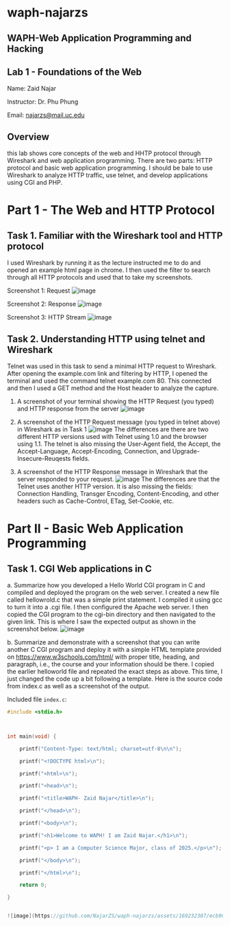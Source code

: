 # waph-najarzs
## WAPH-Web Application Programming and Hacking
## Lab 1 - Foundations of the Web

Name: Zaid Najar

Instructor: Dr. Phu Phung

Email: najarzs@mail.uc.edu

## Overview 

this lab shows core concepts of the web and HHTP protocol through Wireshark and web application programming. There are two parts: HTTP protocol and basic web application programming. I should be bale to use Wireshark to analyze HTTP traffic, use telnet, and develop applications using CGI and PHP.

# Part 1 - The Web and HTTP Protocol

## Task 1. Familiar with the Wireshark tool and HTTP protocol

I used Wireshark by running it as the lecture instructed me to do and opened an example html page in chrome. I then used the filter to search through all HTTP protocols and used that to take my screenshots. 

Screenshot 1: Request
![image](https://github.com/NajarZS/waph-najarzs/assets/169232307/3f63e16b-8846-4cca-be53-12698a0b7261)

Screenshot 2: Response
![image](https://github.com/NajarZS/waph-najarzs/assets/169232307/1594a9ec-c9d5-485a-9df0-441889a69abc)

Screenshot 3: HTTP Stream
![image](https://github.com/NajarZS/waph-najarzs/assets/169232307/5be3d125-dc87-4d26-9c20-cab75c81feb3)

## Task 2. Understanding HTTP using telnet and Wireshark

Telnet was used in this task to send a minimal HTTP request to Wireshark. After opening the example.com link and filtering by HTTP, I opened the terminal and used the command telnet example.com 80. This connected and then I used a GET method and the Host header to analyze the capture. 

1. A screenshot of your terminal showing the HTTP Request (you typed) and HTTP response from the server
   ![image](https://github.com/NajarZS/waph-najarzs/assets/169232307/89ed3500-4618-4126-b395-2035122ed694)
 
2. A screenshot of the HTTP Request message (you typed in telnet above) in Wireshark as in Task 1
![image](https://github.com/NajarZS/waph-najarzs/assets/169232307/d2e5cedf-f585-44b0-ba8b-8519807c1a84)
The differences are there are two different HTTP versions used with Telnet using 1.0 and the browser using 1.1. The telnet is also missing the User-Agent field, the Accept, the Accept-Language, Accept-Encoding, Connection, and Upgrade-Insecure-Reuqests fields. 

3. A screenshot of the HTTP Response message in Wireshark that the server responded to your request. 
![image](https://github.com/NajarZS/waph-najarzs/assets/169232307/fb2df53e-16e5-4b63-8004-d0bb3aa6088f)
The differences are that the Telnet uses another HTTP version. It is also missing the fields: Connection Handling, Transger Encoding, Content-Encoding, and other headers such as Cache-Control, ETag, Set-Cookie, etc.

# Part II - Basic Web Application Programming

## Task 1. CGI Web applications in C

a. Summarize how you developed a Hello World CGI program in C and compiled and deployed the program on the web server. 
I created a new file called hellowrold.c that was a simple print statement. I compiled it using gcc to turn it into a .cgi file. I then configured the Apache web server. I then copied the CGI program to the cgi-bin directory and then navigated to the given link. This is where I saw the expected output as shown in the screenshot below. 
![image](https://github.com/NajarZS/waph-najarzs/assets/169232307/b8a7df0e-03fa-4a32-a9cf-b6d94abe3f8a)

b. Summarize and demonstrate with a screenshot that you can write another C CGI program and deploy it with a simple HTML template provided on https://www.w3schools.com/html/ with proper title, heading, and paragraph, i.e., the course and your information should be there.
I copied the earlier helloworld file and repeated the exact steps as above. This time, I just changed the code up a bit following a template. Here is the source code from index.c as well as a screenshot of the output. 

Included file `index.c`:

```c
#include <stdio.h>



int main(void) {

    printf("Content-Type: text/html; charset=utf-8\n\n");

    printf("<!DOCTYPE html>\n");

    printf("<html>\n");

    printf("<head>\n");

    printf("<title>WAPH- Zaid Najar</title>\n"); 

    printf("</head>\n");

    printf("<body>\n");

    printf("<h1>Welcome to WAPH! I am Zaid Najar.</h1>\n"); 

    printf("<p> I am a Computer Science Major, class of 2025.</p>\n"); 

    printf("</body>\n");

    printf("</html>\n");

    return 0;

}


![image](https://github.com/NajarZS/waph-najarzs/assets/169232307/ecb90d8a-4a84-4248-89fe-25fa9c0c8a84)











